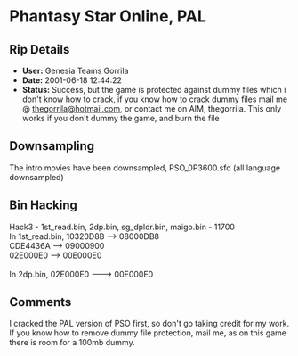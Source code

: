 # Phantasy Star Online, PAL

## Rip Details

- **User:** Genesia Teams Gorrila
- **Date:** 2001-06-18 12:44:22
- **Status:** Success, but the game is protected against dummy files which i don't know how to crack, if you know how to crack dummy files mail me @ thegorrila@hotmail.com, or contact me on AIM, thegorrila. This only works if you don't dummy the game, and burn the file

## Downsampling

The intro movies have been downsampled, PSO_0P3600.sfd (all language downsampled)

## Bin Hacking

Hack3 - 1st_read.bin, 2dp.bin, sg_dpldr.bin, maigo.bin - 11700<br />In 1st_read.bin, 10320D8B --> 08000DB8<br />                           CDE4436A --> 09000900<br />                           02E000E0 --> 00E000E0<br /><br />In 2dp.bin, 02E000E0 ---> 00E000E0

## Comments

I cracked the PAL version of PSO first, so don't go taking credit for my work. If you know how to remove dummy file protection, mail me, as on this game there is room for a 100mb dummy.

